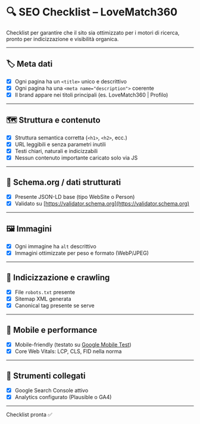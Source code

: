 # 🔍 SEO Checklist – LoveMatch360

Checklist per garantire che il sito sia ottimizzato per i motori di 
ricerca, pronto per indicizzazione e visibilità organica.

---

## 🏷️ Meta dati

- [x] Ogni pagina ha un `<title>` unico e descrittivo
- [x] Ogni pagina ha una `<meta name="description">` coerente
- [x] Il brand appare nei titoli principali (es. LoveMatch360 | Profilo)

---

## 🗺️ Struttura e contenuto

- [x] Struttura semantica corretta (`<h1>`, `<h2>`, ecc.)
- [x] URL leggibili e senza parametri inutili
- [x] Testi chiari, naturali e indicizzabili
- [x] Nessun contenuto importante caricato solo via JS

---

## 🧠 Schema.org / dati strutturati

- [x] Presente JSON-LD base (tipo WebSite o Person)
- [x] Validato su 
[https://validator.schema.org](https://validator.schema.org)

---

## 🖼️ Immagini

- [x] Ogni immagine ha `alt` descrittivo
- [x] Immagini ottimizzate per peso e formato (WebP/JPEG)

---

## 🧭 Indicizzazione e crawling

- [x] File `robots.txt` presente
- [x] Sitemap XML generata
- [x] Canonical tag presente se serve

---

## 📱 Mobile e performance

- [x] Mobile-friendly (testato su [Google Mobile 
Test](https://search.google.com/test/mobile-friendly))
- [x] Core Web Vitals: LCP, CLS, FID nella norma

---

## 💼 Strumenti collegati

- [x] Google Search Console attivo
- [x] Analytics configurato (Plausible o GA4)

---

Checklist pronta ✅

